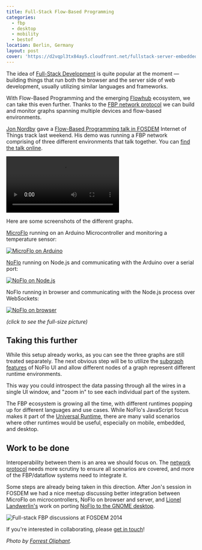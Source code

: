 ```yaml
---
title: Full-Stack Flow-Based Programming
categories:
  - fbp
  - desktop
  - mobility
  - bestof
location: Berlin, Germany
layout: post
cover: 'https://d2vqpl3tx84ay5.cloudfront.net/fullstack-server-embedded.png'
---
```

The idea of [Full-Stack Development](http://coding.smashingmagazine.com/2013/11/21/introduction-to-full-stack-javascript/) is quite popular at the moment &mdash; building things that run both the browser and the server side of web development, usually utilizing similar languages and frameworks.

With Flow-Based Programming and the emerging [Flowhub](http://flowhub.io/) ecosystem, we can take this even further. Thanks to the [FBP network protocol](http://noflojs.org/documentation/protocol/) we can build and monitor graphs spanning multiple devices and flow-based environments.

[Jon Nordby](http://jonnor.com/) gave a [Flow-Based Programming talk in FOSDEM](https://fosdem.org/2014/schedule/event/deviot02/) Internet of Things track last weekend. His demo was running a FBP network comprising of three different environments that talk together. You can [find the talk online](http://mirrors.dotsrc.org/fosdem/2014/AW1121/Sunday/Flowbased_programming_for_heterogeneous_systems.webm).

<video controls src="http://mirrors.dotsrc.org/fosdem/2014/AW1121/Sunday/Flowbased_programming_for_heterogeneous_systems.webm"></video>

Here are some screenshots of the different graphs.

[MicroFlo](http://microflo.org/) running on an Arduino Microcontroller and monitoring a temperature sensor:

[![MicroFlo on Arduino](https://d2vqpl3tx84ay5.cloudfront.net/fullstack-microcontroller-small.png)](https://d2vqpl3tx84ay5.cloudfront.net/fullstack-microcontroller.png)

[NoFlo](http://noflojs.org/) running on Node.js and communicating with the Arduino over a serial port:

[![NoFlo on Node.js](https://d2vqpl3tx84ay5.cloudfront.net/fullstack-server-embedded-small.png)](https://d2vqpl3tx84ay5.cloudfront.net/fullstack-server-embedded.png)

NoFlo running in browser and communicating with the Node.js process over WebSockets:

[![NoFlo on browser](https://d2vqpl3tx84ay5.cloudfront.net/fullstack-browser-small.png)](https://d2vqpl3tx84ay5.cloudfront.net/fullstack-browser.png)

*(click to see the full-size picture)*

## Taking this further

While this setup already works, as you can see the three graphs are still treated separately. The next obvious step will be to utilize the [subgraph features](http://noflojs.org/) of NoFlo UI and allow different nodes of a graph represent different runtime environments.

This way you could introspect the data passing through all the wires in a single UI window, and "zoom in" to see each individual part of the system.

The FBP ecosystem is growing all the time, with different runtimes popping up for different languages and use cases. While NoFlo's JavaScript focus makes it part of the [Universal Runtime](http://bergie.iki.fi/blog/the_universal_runtime/), there are many valid scenarios where other runtimes would be useful, especially on mobile, embedded, and desktop.

## Work to be done

Interoperability between them is an area we should focus on. The [network protocol](http://noflojs.org/documentation/protocol/) needs more scrutiny to ensure all scenarios are covered, and more of the FBP/dataflow systems need to integrate it.

Some steps are already being taken in this direction. After Jon's session in FOSDEM we had a nice meetup discussing better integration between MicroFlo on microcontrollers, NoFlo on browser and server, and [Lionel Landwerlin's](https://github.com/djdeath) work on porting [NoFlo to the GNOME desktop](http://bergie.iki.fi/blog/noflo-and-gnome/).

![Full-stack FBP discussions at FOSDEM 2014](https://d2vqpl3tx84ay5.cloudfront.net/fullstack-meetup.jpg)

If you're interested in collaborating, please [get in touch](http://noflojs.org/support/)!

*Photo by [Forrest Oliphant](http://www.flickr.com/photos/forresto/12268512046/).*
